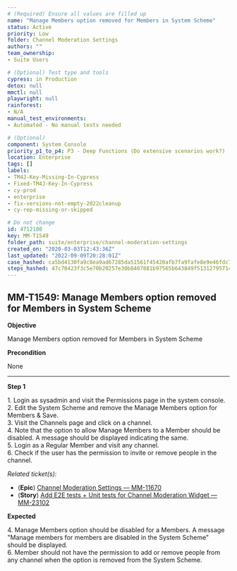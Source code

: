 ```yaml
---
# (Required) Ensure all values are filled up
name: "Manage Members option removed for Members in System Scheme"
status: Active
priority: Low
folder: Channel Moderation Settings
authors: ""
team_ownership: 
- Suite Users

# (Optional) Test type and tools
cypress: in Production
detox: null
mmctl: null
playwright: null
rainforest: 
- N/A
manual_test_environments: 
- Automated - No manual tests needed

# (Optional)
component: System Console
priority_p1_to_p4: P3 - Deep Functions (Do extensive scenarios work?)
location: Enterprise
tags: []
labels: 
- TM4J-Key-Missing-In-Cypress
- Fixed-TM4J-Key-In-Cypress
- cy-prod
- enterprise
- fix-versions-not-empty-2022cleanup
- cy-rep-missing-or-skipped

# Do not change
id: 4712180
key: MM-T1549
folder_path: suite/enterprise/channel-moderation-settings
created_on: "2020-03-03T12:43:36Z"
last_updated: "2022-09-09T20:28:01Z"
case_hashed: ca5bd4130fa9c8ea9ad67285da51561f45420afb7fa9fafe8e9e46fdc7b90a9760715c6c459d1abb0331bf2ba4d8e132
steps_hashed: 47c70423f3c5e70b20257e30b8407881b97565b643849f5131279571ca207f250983f232c191137a5a340dd82664cef3
---
```


## MM-T1549: Manage Members option removed for Members in System Scheme

**Objective**

Manage Members option removed for Members in System Scheme

**Precondition**

None

---

**Step 1**

1\. Login as sysadmin and visit the Permissions page in the system console.\
2\. Edit the System Scheme and remove the Manage Members option for Members & Save.\
3\. Visit the Channels page and click on a channel.\
4\. Note that the option to allow Manage Members to a Member should be disabled. A message should be displayed indicating the same.\
5\. Login as a Regular Member and visit any channel.\
6\. Check if the user has the permission to invite or remove people in the channel.

_Related ticket(s):_

- (**Epic**) [Channel Moderation Settings — MM-11670](https://mattermost.atlassian.net/browse/MM-11670)
- (**Story**) [Add E2E tests + Unit tests for Channel Moderation Widget — MM-23102](http://mmthttps%3A//mattermost.atlassian.net/browse/MM-23102)

**Expected**

4\. Manage Members option should be disabled for a Members. A message "Manage members for members are disabled in the System Scheme" should be displayed.\
6\. Member should not have the permission to add or remove people from any channel when the option is removed from the System Scheme.
